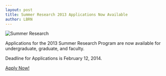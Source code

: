 ```yaml
---
layout: post
title: Summer Research 2013 Applications Now Available
author: LBRN
---
```


![Summer Research](http://lbrn.lsu.edu/assets/images/lbrn-flyer.png)

Applications for the 2013 Summer Research Program are now available for undergraduate, graduate, and faculty.
<p class="text-error">Deadline for Applications is February 12, 2014.</p>
<p><a href="{{ site.baseurl }}" class="btn btn-info" style="margin-bottom: 30px">Apply Now!</a></p>